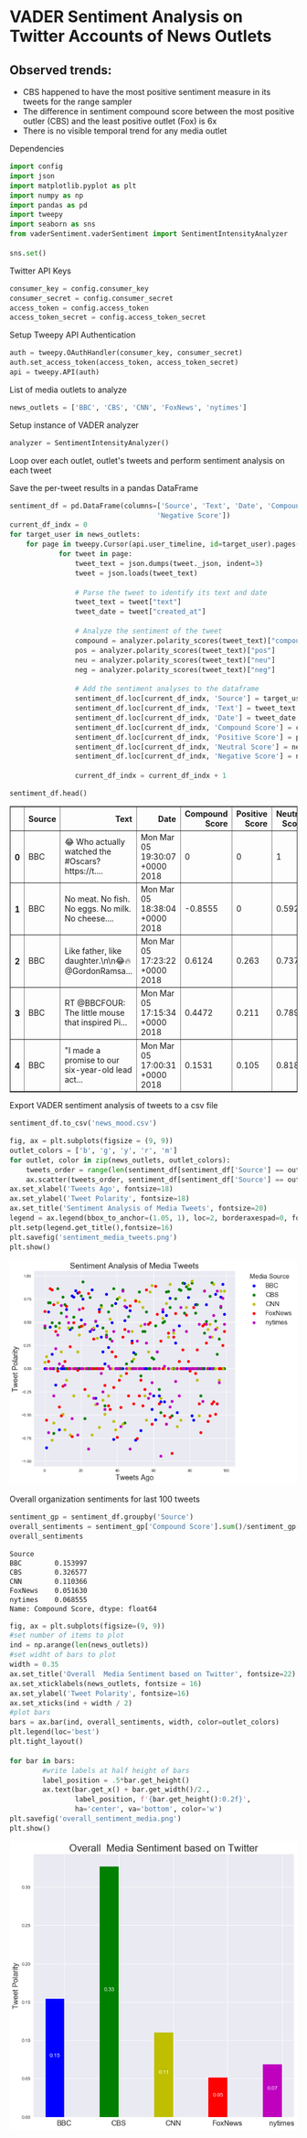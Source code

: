 
# VADER Sentiment Analysis on Twitter Accounts of News Outlets

## Observed trends:
* CBS happened to have the most positive sentiment measure in its tweets for the range sampler
* The difference in sentiment compound score between the most positive outler (CBS) and the least positive outlet (Fox) is 6x
* There is no visible temporal trend for any media outlet

Dependencies


```python
import config
import json
import matplotlib.pyplot as plt
import numpy as np
import pandas as pd
import tweepy
import seaborn as sns
from vaderSentiment.vaderSentiment import SentimentIntensityAnalyzer

sns.set()
```

Twitter API Keys


```python
consumer_key = config.consumer_key
consumer_secret = config.consumer_secret
access_token = config.access_token
access_token_secret = config.access_token_secret
```

Setup Tweepy API Authentication


```python
auth = tweepy.OAuthHandler(consumer_key, consumer_secret)
auth.set_access_token(access_token, access_token_secret)
api = tweepy.API(auth)
```

List of media outlets to analyze


```python
news_outlets = ['BBC', 'CBS', 'CNN', 'FoxNews', 'nytimes']
```

Setup instance of VADER analyzer


```python
analyzer = SentimentIntensityAnalyzer()
```

Loop over each outlet, outlet's tweets and perform sentiment analysis on each tweet

Save the per-tweet results in a pandas DataFrame


```python
sentiment_df = pd.DataFrame(columns=['Source', 'Text', 'Date', 'Compound Score', 'Positive Score', 'Neutral Score',
                                    'Negative Score'])
current_df_indx = 0
for target_user in news_outlets:
    for page in tweepy.Cursor(api.user_timeline, id=target_user).pages(5):
            for tweet in page:
                tweet_text = json.dumps(tweet._json, indent=3)
                tweet = json.loads(tweet_text)

                # Parse the tweet to identify its text and date
                tweet_text = tweet["text"]
                tweet_date = tweet["created_at"]

                # Analyze the sentiment of the tweet
                compound = analyzer.polarity_scores(tweet_text)["compound"]
                pos = analyzer.polarity_scores(tweet_text)["pos"]
                neu = analyzer.polarity_scores(tweet_text)["neu"]
                neg = analyzer.polarity_scores(tweet_text)["neg"]

                # Add the sentiment analyses to the dataframe
                sentiment_df.loc[current_df_indx, 'Source'] = target_user
                sentiment_df.loc[current_df_indx, 'Text'] = tweet_text
                sentiment_df.loc[current_df_indx, 'Date'] = tweet_date
                sentiment_df.loc[current_df_indx, 'Compound Score'] = compound
                sentiment_df.loc[current_df_indx, 'Positive Score'] = pos
                sentiment_df.loc[current_df_indx, 'Neutral Score'] = neu
                sentiment_df.loc[current_df_indx, 'Negative Score'] = neg

                current_df_indx = current_df_indx + 1
```


```python
sentiment_df.head()
```




<div>
<table border="1" class="dataframe">
  <thead>
    <tr style="text-align: right;">
      <th></th>
      <th>Source</th>
      <th>Text</th>
      <th>Date</th>
      <th>Compound Score</th>
      <th>Positive Score</th>
      <th>Neutral Score</th>
      <th>Negative Score</th>
    </tr>
  </thead>
  <tbody>
    <tr>
      <th>0</th>
      <td>BBC</td>
      <td>😂 Who actually watched the #Oscars? https://t....</td>
      <td>Mon Mar 05 19:30:07 +0000 2018</td>
      <td>0</td>
      <td>0</td>
      <td>1</td>
      <td>0</td>
    </tr>
    <tr>
      <th>1</th>
      <td>BBC</td>
      <td>No meat. No fish. No eggs. No milk. No cheese....</td>
      <td>Mon Mar 05 18:38:04 +0000 2018</td>
      <td>-0.8555</td>
      <td>0</td>
      <td>0.592</td>
      <td>0.408</td>
    </tr>
    <tr>
      <th>2</th>
      <td>BBC</td>
      <td>Like father, like daughter.\n\n😂🔥 @GordonRamsa...</td>
      <td>Mon Mar 05 17:23:22 +0000 2018</td>
      <td>0.6124</td>
      <td>0.263</td>
      <td>0.737</td>
      <td>0</td>
    </tr>
    <tr>
      <th>3</th>
      <td>BBC</td>
      <td>RT @BBCFOUR: The little mouse that inspired Pi...</td>
      <td>Mon Mar 05 17:15:34 +0000 2018</td>
      <td>0.4472</td>
      <td>0.211</td>
      <td>0.789</td>
      <td>0</td>
    </tr>
    <tr>
      <th>4</th>
      <td>BBC</td>
      <td>"I made a promise to our six-year-old lead act...</td>
      <td>Mon Mar 05 17:00:31 +0000 2018</td>
      <td>0.1531</td>
      <td>0.105</td>
      <td>0.818</td>
      <td>0.077</td>
    </tr>
  </tbody>
</table>
</div>



Export VADER sentiment analysis of tweets to a csv file


```python
sentiment_df.to_csv('news_mood.csv')
```


```python
fig, ax = plt.subplots(figsize = (9, 9))
outlet_colors = ['b', 'g', 'y', 'r', 'm']
for outlet, color in zip(news_outlets, outlet_colors):
    tweets_order = range(len(sentiment_df[sentiment_df['Source'] == outlet]))
    ax.scatter(tweets_order, sentiment_df[sentiment_df['Source'] == outlet]['Compound Score'], label=outlet, color=color )
ax.set_xlabel('Tweets Ago', fontsize=18)
ax.set_ylabel('Tweet Polarity', fontsize=18)
ax.set_title('Sentiment Analysis of Media Tweets', fontsize=20)
legend = ax.legend(bbox_to_anchor=(1.05, 1), loc=2, borderaxespad=0, fontsize=16,title='Media Source')
plt.setp(legend.get_title(),fontsize=16)
plt.savefig('sentiment_media_tweets.png')
plt.show()
```


![png](output_17_0.png)


Overall organization sentiments for last 100 tweets


```python
sentiment_gp = sentiment_df.groupby('Source')
overall_sentiments = sentiment_gp['Compound Score'].sum()/sentiment_gp['Compound Score'].count()
overall_sentiments
```




    Source
    BBC        0.153997
    CBS        0.326577
    CNN        0.110366
    FoxNews    0.051630
    nytimes    0.068555
    Name: Compound Score, dtype: float64




```python
fig, ax = plt.subplots(figsize=(9, 9))
#set number of items to plot
ind = np.arange(len(news_outlets))
#set widht of bars to plot
width = 0.35
ax.set_title('Overall  Media Sentiment based on Twitter', fontsize=22)
ax.set_xticklabels(news_outlets, fontsize = 16)
ax.set_ylabel('Tweet Polarity', fontsize=16)
ax.set_xticks(ind + width / 2)
#plot bars
bars = ax.bar(ind, overall_sentiments, width, color=outlet_colors)
plt.legend(loc='best')
plt.tight_layout()

for bar in bars:
        #write labels at half height of bars
        label_position = .5*bar.get_height()
        ax.text(bar.get_x() + bar.get_width()/2.,
                label_position, f'{bar.get_height():0.2f}',
                ha='center', va='bottom', color='w')
plt.savefig('overall_sentiment_media.png')
plt.show()
```


![png](output_20_0.png)
